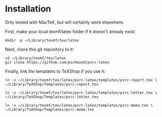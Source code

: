 # Installation
Only tested with MacTeX, but will certainly work elsewhere.

First, make your local texmf/latex folder if it doesn't already exist:

    mkdir -p ~/Library/texmf/tex/latex

Next, clone this git repository to it:

    cd ~/Library/texmf/tex/latex
    git clone https://github.com/pschmied/psrc-latex

Finally, link the templates to TeXShop if you use it:

    ln -s ~/Library/texmf/tex/latex/psrc-latex/templates/psrc-report.tex \
    ~/Library/TeXShop/Templates/psrc-report.tex
    
    ln -s ~/Library/texmf/tex/latex/psrc-latex/templates/psrc-letter.tex \
    ~/Library/TeXShop/Templates/psrc-letter.tex
    
    ln -s ~/Library/texmf/tex/latex/psrc-latex/templates/psrc-memo.tex \
    ~/Library/TeXShop/Templates/psrc-memo.tex
